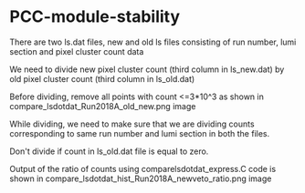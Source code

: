 # PCC-module-stability
There are two ls.dat files, new and old ls files consisting of run number, lumi section and pixel cluster count data

We need to divide new pixel cluster count (third column in ls_new.dat) by old pixel cluster count (third column in ls_old.dat)

Before dividing, remove all points with count <=3*10^3 as shown in compare_lsdotdat_Run2018A_old_new.png image

While dividing, we need to make sure that we are dividing counts corresponding to same run number and lumi section in both the files.

Don't divide if count in ls_old.dat file is equal to zero.

Output of the ratio of counts using comparelsdotdat_express.C code is shown in compare_lsdotdat_hist_Run2018A_newveto_ratio.png image
